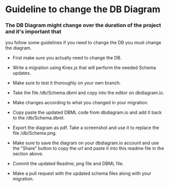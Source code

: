 # Guideline to change the DB Diagram

### The DB Diagram might change over the duration of the project and it's important that

you follow some guidelines if you need to change the DB you must change the diagram.

- First make sure you actually need to change the DB.

- Write a migration using Knex.js that will perform the needed Schema updates.

- Make sure to test it thoroughly on your own branch.

- Take the file /db/Schema.dbml and copy into the editor on dbdiagram.io.

- Make changes according to what you changed in your migration.

- Copy paste the updated DBML code from dbdiagram.io and add it back to the /db/Schema.dbml.

- Export the diagram as pdf. Take a screenshot and use it to replace the file /db/Schema.png.

- Make sure to save the diagram on your dbdiagram.io account and use the "Share" button to copy the url and paste it into this readme file in the section above.

- Commit the updated Readme, png file and DBML file.

- Make a pull request with the updated schema files along with your migration.
